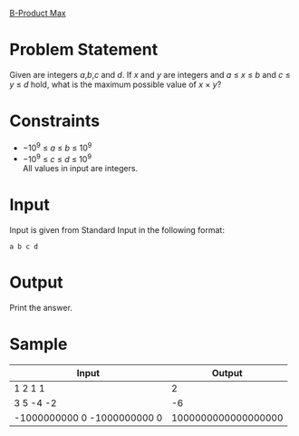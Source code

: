 [B-Product Max](https://atcoder.jp/contests/abc178/tasks/abc178_b)
# Problem Statement
Given are integers *a*,*b*,*c* and *d*. If *x* and *y* are integers and *a* ≤ *x* ≤ *b* and *c* ≤ *y* ≤ *d* hold, what is the maximum possible value of *x* × *y*?
# Constraints  
* −10<sup>9</sup> ≤ *a* ≤ *b* ≤ 10<sup>9</sup>
* −10<sup>9</sup> ≤ *c* ≤ *d* ≤ 10<sup>9</sup>\
All values in input are integers.
# Input
Input is given from Standard Input in the following format:
```
a b c d
```
# Output
Print the answer.
# Sample
| Input | Output |
|-|-|
|1 2 1 1|2|
|3 5 -4 -2|-6|
|-1000000000 0 -1000000000 0|1000000000000000000|
